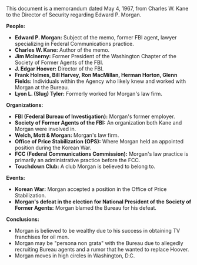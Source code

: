 This document is a memorandum dated May 4, 1967, from Charles W. Kane to the Director of Security regarding Edward P. Morgan.

**People:**

*   **Edward P. Morgan:** Subject of the memo, former FBI agent, lawyer specializing in Federal Communications practice.
*   **Charles W. Kane:** Author of the memo.
*   **Jim McInerny:** Former President of the Washington Chapter of the Society of Former Agents of the FBI.
*   **J. Edgar Hoover:** Director of the FBI.
*   **Frank Holmes, Bill Harvey, Ron MacMillan, Herman Horton, Glenn Fields:** Individuals within the Agency who likely knew and worked with Morgan at the Bureau.
*   **Lyon L. (Slug) Tyler:** Formerly worked for Morgan's law firm.

**Organizations:**

*   **FBI (Federal Bureau of Investigation):** Morgan's former employer.
*   **Society of Former Agents of the FBI:** An organization both Kane and Morgan were involved in.
*   **Welch, Mott & Morgan:** Morgan's law firm.
*   **Office of Price Stabilization (OPS):** Where Morgan held an appointed position during the Korean War.
*   **FCC (Federal Communications Commission):** Morgan's law practice is primarily an administrative practice before the FCC.
*   **Touchdown Club:** A club Morgan is believed to belong to.

**Events:**

*   **Korean War:** Morgan accepted a position in the Office of Price Stabilization.
*   **Morgan's defeat in the election for National President of the Society of Former Agents:** Morgan blamed the Bureau for his defeat.

**Conclusions:**

*   Morgan is believed to be wealthy due to his success in obtaining TV franchises for oil men.
*   Morgan may be "persona non grata" with the Bureau due to allegedly recruiting Bureau agents and a rumor that he wanted to replace Hoover.
*   Morgan moves in high circles in Washington, D.C.
